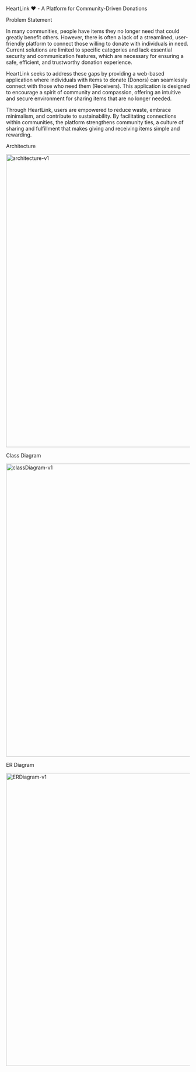 HeartLink ❤️ - A Platform for Community-Driven Donations

Problem Statement

In many communities, people have items they no longer need that could greatly benefit others. However, there is often a lack of a streamlined, user-friendly platform to connect those willing to donate with individuals in need. Current solutions are limited to specific categories and lack essential security and communication features, which are necessary for ensuring a safe, efficient, and trustworthy donation experience.

HeartLink seeks to address these gaps by providing a web-based application where individuals with items to donate (Donors) can seamlessly connect with those who need them (Receivers). This application is designed to encourage a spirit of community and compassion, offering an intuitive and secure environment for sharing items that are no longer needed.

Through HeartLink, users are empowered to reduce waste, embrace minimalism, and contribute to sustainability. By facilitating connections within communities, the platform strengthens community ties, a culture of sharing and fulfillment that makes giving and receiving items simple and rewarding.

Architecture


<img width="800" alt="architecture-v1" src="https://github.com/user-attachments/assets/38637c5f-610b-418f-81e2-8406d3865676">


Class Diagram

<img width="800" alt="classDiagram-v1" src="https://github.com/user-attachments/assets/cc02d608-ff17-45f2-afdc-ab9f87f70e12">


ER Diagram

<img width="800" alt="ERDiagram-v1" src="https://github.com/user-attachments/assets/14febe48-4e95-457a-b6a7-4ef16a08d59d">




